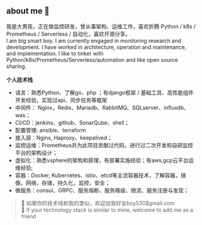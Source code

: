## about me 👋
我是大男孩，正在做监控研发，曾从事架构、运维工作，喜欢折腾 Python / k8s / Prometheus / Serverless / 自动化，喜欢开源分享。<br>
I am big smart boy. I am currently engaged in monitoring research and development. I have worked in architecture, operation and maintenance, and implementation. I like to tinker with Python/k8s/Prometheus/Serverless/automation and like open source sharing.
<br><br>
**个人技术栈**
* 语言：熟悉Python、了解go、php ；有django框架 / 基础工具、高性能组件开发经验，实现过api、同步任务等框架
* 中间件： Nginx，Redis、Mariadb、RabbitMQ、SQLserver、influxdb、was；
* CI/CD：jenkins、github、SonarQube、shell；
* 配置管理: ansible、terraform
* 接入层：Nginx, Haproxy、keepalived；
* 监控运维：Prometheus并为此项目贡献过代码，进行过二次开发和自研监控平台的架构设计；
* 虚拟化：熟悉vsphere的架构和原理，有部署实施经验；有aws,gcp云平台运维经验;
* 容器：Docker, Kubernetes、istio、etcd等主流容器技术，了解容器，镜像，网络，存储，持久化，监控，安全；
* 微服务：consul、GRPC、服务熔断、服务降级、限流、服务注册与发现；

>🌱 如果你的技术栈和我的类似，欢迎加我好友boy530$gmail.com <br>
>🌱 If your technology stack is similar to mine, welcome to add me as a friend
<!--
**boy530/boy530** is a ✨ _special_ ✨ repository because its `README.md` (this file) appears on your GitHub profile.

Here are some ideas to get you started:

- 🔭 I’m currently working on ...
- 🌱 I’m currently learning ...
- 👯 I’m looking to collaborate on ...
- 🤔 I’m looking for help with ...
- 💬 Ask me about ...
- 📫 How to reach me: ...
- 😄 Pronouns: ...
- ⚡ Fun fact: ...
-->

